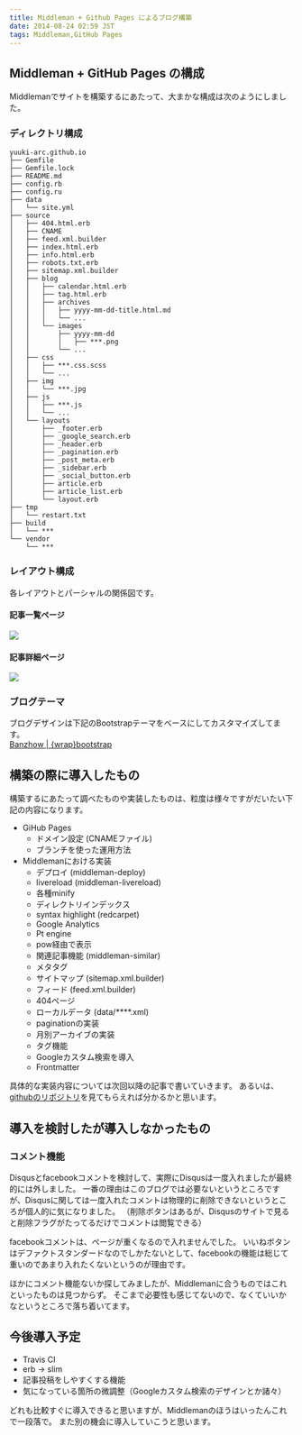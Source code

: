 ```yaml
---
title: Middleman + Github Pages によるブログ構築
date: 2014-08-24 02:59 JST
tags: Middleman,GitHub Pages
---
```


## Middleman + GitHub Pages の構成

Middlemanでサイトを構築するにあたって、大まかな構成は次のようにしました。  

### ディレクトリ構成

```
yuuki-arc.github.io
├── Gemfile
├── Gemfile.lock
├── README.md
├── config.rb
├── config.ru
├── data
│   └── site.yml
├── source
│   ├── 404.html.erb
│   ├── CNAME
│   ├── feed.xml.builder
│   ├── index.html.erb
│   ├── info.html.erb
│   ├── robots.txt.erb
│   ├── sitemap.xml.builder
│   ├── blog
│   │   ├── calendar.html.erb
│   │   ├── tag.html.erb
│   │   ├── archives
│   │   │   ├── yyyy-mm-dd-title.html.md
│   │   │   └── ...
│   │   └── images
│   │       ├── yyyy-mm-dd
│   │       │   ├── ***.png
│   │       └── ...
│   ├── css
│   │   ├── ***.css.scss
│   │   └── ...
│   ├── img
│   │   └── ***.jpg
│   ├── js
│   │   ├── ***.js
│   │   └── ...
│   └── layouts
│       ├── _footer.erb
│       ├── _google_search.erb
│       ├── _header.erb
│       ├── _pagination.erb
│       ├── _post_meta.erb
│       ├── _sidebar.erb
│       ├── _social_button.erb
│       ├── article.erb
│       ├── article_list.erb
│       └── layout.erb
├── tmp
│   └── restart.txt
├── build
│   └── ***
└── vendor
    └── ***
```


### レイアウト構成

各レイアウトとパーシャルの関係図です。


#### 記事一覧ページ
![](2014-08-24/article_list.png)


#### 記事詳細ページ
![](2014-08-24/article.png)


### ブログテーマ

ブログデザインは下記のBootstrapテーマをベースにしてカスタマイズしてます。  
[Banzhow | {wrap}bootstrap](https://wrapbootstrap.com/theme/banzhow-responsive-business-theme-WB03P4065)

## 構築の際に導入したもの

構築するにあたって調べたものや実装したものは、粒度は様々ですがだいたい下記の内容になります。

* GiHub Pages
  - ドメイン設定 (CNAMEファイル)
  - ブランチを使った運用方法
* Middlemanにおける実装
  - デプロイ (middleman-deploy)
  - livereload (middleman-livereload)
  - 各種minify
  - ディレクトリインデックス
  - syntax highlight (redcarpet)
  - Google Analytics
  - Pt engine
  - pow経由で表示
  - 関連記事機能 (middleman-similar)
  - メタタグ
  - サイトマップ (sitemap.xml.builder)
  - フィード (feed.xml.builder)
  - 404ページ
  - ローカルデータ (data/****.xml)
  - paginationの実装
  - 月別アーカイブの実装
  - タグ機能
  - Googleカスタム検索を導入
  - Frontmatter

具体的な実装内容については次回以降の記事で書いていきます。
あるいは、[githubのリポジトリ](https://github.com/yuuki-arc/yuuki-arc.github.io/tree/develop)を見てもらえれば分かるかと思います。


## 導入を検討したが導入しなかったもの

### コメント機能

Disqusとfacebookコメントを検討して、実際にDisqusは一度入れましたが最終的には外しました。
一番の理由はこのブログでは必要ないというところですが、Disqusに関しては一度入れたコメントは物理的に削除できないというところが個人的に気になりました。
（削除ボタンはあるが、Disqusのサイトで見ると削除フラグがたってるだけでコメントは閲覧できる）

facebookコメントは、ページが重くなるので入れませんでした。
いいねボタンはデファクトスタンダードなのでしかたないとして、facebookの機能は総じて重いのであまり入れたくないというのが理由です。

ほかにコメント機能ないか探してみましたが、Middlemanに合うものではこれといったものは見つからず。
そこまで必要性も感じてないので、なくていいかなというところで落ち着いてます。

## 今後導入予定

* Travis CI
* erb -> slim
* 記事投稿をしやすくする機能
* 気になっている箇所の微調整（Googleカスタム検索のデザインとか諸々）

どれも比較すぐに導入できると思いますが、Middlemanのほうはいったんこれで一段落で。
また別の機会に導入していこうと思います。
